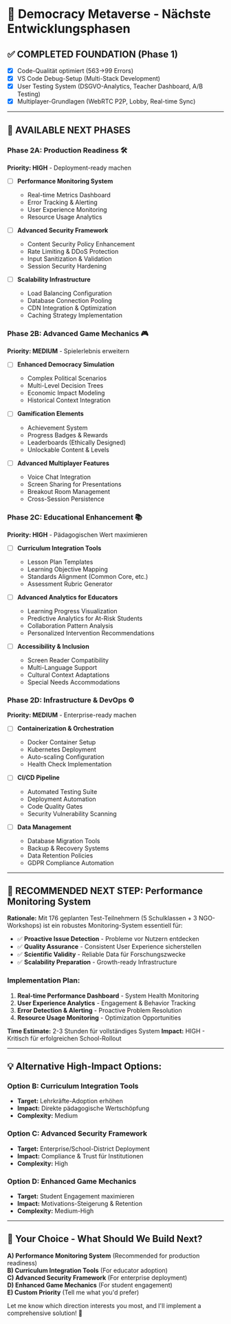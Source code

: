 # 🚀 Democracy Metaverse - Nächste Entwicklungsphasen

## ✅ **COMPLETED FOUNDATION (Phase 1)**

- [x] Code-Qualität optimiert (563→99 Errors)
- [x] VS Code Debug-Setup (Multi-Stack Development)
- [x] User Testing System (DSGVO-Analytics, Teacher Dashboard, A/B Testing)
- [x] Multiplayer-Grundlagen (WebRTC P2P, Lobby, Real-time Sync)

---

## 🎯 **AVAILABLE NEXT PHASES**

### **Phase 2A: Production Readiness** 🛠️

**Priority: HIGH** - Deployment-ready machen

- [ ] **Performance Monitoring System**
  - Real-time Metrics Dashboard
  - Error Tracking & Alerting
  - User Experience Monitoring
  - Resource Usage Analytics

- [ ] **Advanced Security Framework**
  - Content Security Policy Enhancement
  - Rate Limiting & DDoS Protection
  - Input Sanitization & Validation
  - Session Security Hardening

- [ ] **Scalability Infrastructure**
  - Load Balancing Configuration
  - Database Connection Pooling
  - CDN Integration & Optimization
  - Caching Strategy Implementation

### **Phase 2B: Advanced Game Mechanics** 🎮

**Priority: MEDIUM** - Spielerlebnis erweitern

- [ ] **Enhanced Democracy Simulation**
  - Complex Political Scenarios
  - Multi-Level Decision Trees
  - Economic Impact Modeling
  - Historical Context Integration

- [ ] **Gamification Elements**
  - Achievement System
  - Progress Badges & Rewards
  - Leaderboards (Ethically Designed)
  - Unlockable Content & Levels

- [ ] **Advanced Multiplayer Features**
  - Voice Chat Integration
  - Screen Sharing for Presentations
  - Breakout Room Management
  - Cross-Session Persistence

### **Phase 2C: Educational Enhancement** 📚

**Priority: HIGH** - Pädagogischen Wert maximieren

- [ ] **Curriculum Integration Tools**
  - Lesson Plan Templates
  - Learning Objective Mapping
  - Standards Alignment (Common Core, etc.)
  - Assessment Rubric Generator

- [ ] **Advanced Analytics for Educators**
  - Learning Progress Visualization
  - Predictive Analytics for At-Risk Students
  - Collaboration Pattern Analysis
  - Personalized Intervention Recommendations

- [ ] **Accessibility & Inclusion**
  - Screen Reader Compatibility
  - Multi-Language Support
  - Cultural Context Adaptations
  - Special Needs Accommodations

### **Phase 2D: Infrastructure & DevOps** ⚙️

**Priority: MEDIUM** - Enterprise-ready machen

- [ ] **Containerization & Orchestration**
  - Docker Container Setup
  - Kubernetes Deployment
  - Auto-scaling Configuration
  - Health Check Implementation

- [ ] **CI/CD Pipeline**
  - Automated Testing Suite
  - Deployment Automation
  - Code Quality Gates
  - Security Vulnerability Scanning

- [ ] **Data Management**
  - Database Migration Tools
  - Backup & Recovery Systems
  - Data Retention Policies
  - GDPR Compliance Automation

---

## 🎯 **RECOMMENDED NEXT STEP: Performance Monitoring System**

**Rationale:** Mit 176 geplanten Test-Teilnehmern (5 Schulklassen + 3 NGO-Workshops) ist ein robustes Monitoring-System essentiell für:

- ✅ **Proactive Issue Detection** - Probleme vor Nutzern entdecken
- ✅ **Quality Assurance** - Consistent User Experience sicherstellen
- ✅ **Scientific Validity** - Reliable Data für Forschungszwecke
- ✅ **Scalability Preparation** - Growth-ready Infrastructure

### **Implementation Plan:**

1. **Real-time Performance Dashboard** - System Health Monitoring
2. **User Experience Analytics** - Engagement & Behavior Tracking
3. **Error Detection & Alerting** - Proactive Problem Resolution
4. **Resource Usage Monitoring** - Optimization Opportunities

**Time Estimate:** 2-3 Stunden für vollständiges System
**Impact:** HIGH - Kritisch für erfolgreichen School-Rollout

---

## 💡 **Alternative High-Impact Options:**

### **Option B: Curriculum Integration Tools**

- **Target:** Lehrkräfte-Adoption erhöhen
- **Impact:** Direkte pädagogische Wertschöpfung
- **Complexity:** Medium

### **Option C: Advanced Security Framework**

- **Target:** Enterprise/School-District Deployment
- **Impact:** Compliance & Trust für Institutionen
- **Complexity:** High

### **Option D: Enhanced Game Mechanics**

- **Target:** Student Engagement maximieren
- **Impact:** Motivations-Steigerung & Retention
- **Complexity:** Medium-High

---

## 🤔 **Your Choice - What Should We Build Next?**

**A) Performance Monitoring System** (Recommended for production readiness)  
**B) Curriculum Integration Tools** (For educator adoption)  
**C) Advanced Security Framework** (For enterprise deployment)  
**D) Enhanced Game Mechanics** (For student engagement)  
**E) Custom Priority** (Tell me what you'd prefer)

Let me know which direction interests you most, and I'll implement a comprehensive solution! 🚀
